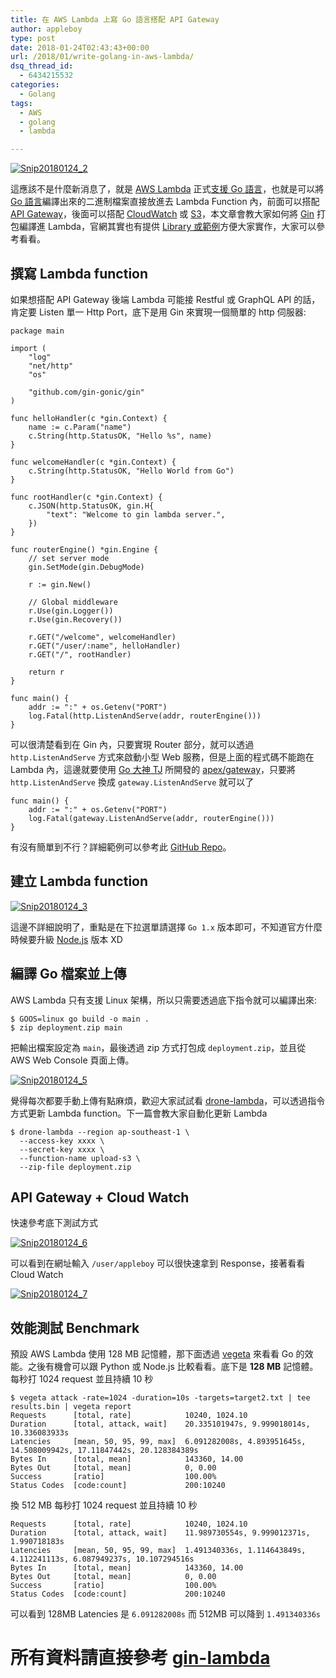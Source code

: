 ```yaml
---
title: 在 AWS Lambda 上寫 Go 語言搭配 API Gateway
author: appleboy
type: post
date: 2018-01-24T02:43:43+00:00
url: /2018/01/write-golang-in-aws-lambda/
dsq_thread_id:
  - 6434215532
categories:
  - Golang
tags:
  - AWS
  - golang
  - lambda

---
```

[<img src="https://i2.wp.com/farm5.staticflickr.com/4655/39154963694_d53bc2a73e_z.jpg?w=840&#038;ssl=1" alt="Snip20180124_2" data-recalc-dims="1" />][1]

這應該不是什麼新消息了，就是 [AWS Lambda][2] 正式[支援 Go 語言][3]，也就是可以將 [Go 語言][4]編譯出來的二進制檔案直接放進去 Lambda Function 內，前面可以搭配 [API Gateway][5]，後面可以搭配 [CloudWatch][6] 或 [S3][7]，本文章會教大家如何將 [Gin][8] 打包編譯進 Lambda，官網其實也有提供 [Library 或範例][9]方便大家實作，大家可以參考看看。

<!--more-->

## 撰寫 Lambda function

如果想搭配 API Gateway 後端 Lambda 可能接 Restful 或 GraphQL API 的話，肯定要 Listen 單一 Http Port，底下是用 Gin 來實現一個簡單的 http 伺服器:

<pre><code class="language-go">package main

import (
    "log"
    "net/http"
    "os"

    "github.com/gin-gonic/gin"
)

func helloHandler(c *gin.Context) {
    name := c.Param("name")
    c.String(http.StatusOK, "Hello %s", name)
}

func welcomeHandler(c *gin.Context) {
    c.String(http.StatusOK, "Hello World from Go")
}

func rootHandler(c *gin.Context) {
    c.JSON(http.StatusOK, gin.H{
        "text": "Welcome to gin lambda server.",
    })
}

func routerEngine() *gin.Engine {
    // set server mode
    gin.SetMode(gin.DebugMode)

    r := gin.New()

    // Global middleware
    r.Use(gin.Logger())
    r.Use(gin.Recovery())

    r.GET("/welcome", welcomeHandler)
    r.GET("/user/:name", helloHandler)
    r.GET("/", rootHandler)

    return r
}

func main() {
    addr := ":" + os.Getenv("PORT")
    log.Fatal(http.ListenAndServe(addr, routerEngine()))
}</code></pre>

可以很清楚看到在 Gin 內，只要實現 Router 部分，就可以透過 `http.ListenAndServe` 方式來啟動小型 Web 服務，但是上面的程式碼不能跑在 Lambda 內，這邊就要使用 [Go 大神 TJ][10] 所開發的 [apex/gateway][11]，只要將 `http.ListenAndServe` 換成 `gateway.ListenAndServe` 就可以了

<pre><code class="language-go">func main() {
    addr := ":" + os.Getenv("PORT")
    log.Fatal(gateway.ListenAndServe(addr, routerEngine()))
}</code></pre>

有沒有簡單到不行？詳細範例可以參考此 [GitHub Repo][12]。

## 建立 Lambda function

[<img src="https://i2.wp.com/farm5.staticflickr.com/4622/39865839281_0b2b5b99fb_z.jpg?w=840&#038;ssl=1" alt="Snip20180124_3" data-recalc-dims="1" />][13]

這邊不詳細說明了，重點是在下拉選單請選擇 `Go 1.x` 版本即可，不知道官方什麼時候要升級 [Node.js][14] 版本 XD

## 編譯 Go 檔案並上傳

AWS Lambda 只有支援 Linux 架構，所以只需要透過底下指令就可以編譯出來:

<pre><code class="language-bash">$ GOOS=linux go build -o main .
$ zip deployment.zip main</code></pre>

把輸出檔案設定為 `main`，最後透過 zip 方式打包成 `deployment.zip`，並且從 AWS Web Console 頁面上傳。

[<img src="https://i2.wp.com/farm5.staticflickr.com/4703/38967051975_369ba55720_z.jpg?w=840&#038;ssl=1" alt="Snip20180124_5" data-recalc-dims="1" />][15]

覺得每次都要手動上傳有點麻煩，歡迎大家試試看 [drone-lambda][16]，可以透過指令方式更新 Lambda function。下一篇會教大家自動化更新 Lambda

<pre><code class="language-bash">$ drone-lambda --region ap-southeast-1 \
  --access-key xxxx \
  --secret-key xxxx \
  --function-name upload-s3 \
  --zip-file deployment.zip</code></pre>

## API Gateway + Cloud Watch

快速參考底下測試方式

[<img src="https://i1.wp.com/farm5.staticflickr.com/4699/25992563108_a15e987f7d_z.jpg?w=840&#038;ssl=1" alt="Snip20180124_6" data-recalc-dims="1" />][17]

可以看到在網址輸入 `/user/appleboy` 可以很快速拿到 Response，接著看看 Cloud Watch

[<img src="https://i1.wp.com/farm5.staticflickr.com/4706/28086363329_8570114db2_z.jpg?w=840&#038;ssl=1" alt="Snip20180124_7" data-recalc-dims="1" />][18]

## 效能測試 Benchmark

預設 AWS Lambda 使用 128 MB 記憶體，那下面透過 [vegeta][19] 來看看 Go 的效能。之後有機會可以跟 Python 或 Node.js 比較看看。底下是 **128 MB** 記憶體。每秒打 1024 request 並且持續 10 秒

<pre><code class="language-bash">$ vegeta attack -rate=1024 -duration=10s -targets=target2.txt | tee results.bin | vegeta report
Requests      [total, rate]            10240, 1024.10
Duration      [total, attack, wait]    20.335101947s, 9.999018014s, 10.336083933s
Latencies     [mean, 50, 95, 99, max]  6.091282008s, 4.893951645s, 14.508009942s, 17.11847442s, 20.128384389s
Bytes In      [total, mean]            143360, 14.00
Bytes Out     [total, mean]            0, 0.00
Success       [ratio]                  100.00%
Status Codes  [code:count]             200:10240</code></pre>

換 512 MB 每秒打 1024 request 並且持續 10 秒

<pre><code class="language-bash">Requests      [total, rate]            10240, 1024.10
Duration      [total, attack, wait]    11.989730554s, 9.999012371s, 1.990718183s
Latencies     [mean, 50, 95, 99, max]  1.491340336s, 1.114643849s, 4.112241113s, 6.087949237s, 10.107294516s
Bytes In      [total, mean]            143360, 14.00
Bytes Out     [total, mean]            0, 0.00
Success       [ratio]                  100.00%
Status Codes  [code:count]             200:10240</code></pre>

可以看到 128MB Latencies 是 `6.091282008s` 而 512MB 可以降到 `1.491340336s`

# 所有資料請直接參考 [gin-lambda][12]

 [1]: https://www.flickr.com/photos/appleboy/39154963694/in/dateposted-public/ "Snip20180124_2"
 [2]: https://aws.amazon.com/lambda/
 [3]: https://aws.amazon.com/blogs/compute/announcing-go-support-for-aws-lambda/
 [4]: https://golang.org
 [5]: https://aws.amazon.com/api-gateway/
 [6]: https://aws.amazon.com/cloudwatch/
 [7]: https://aws.amazon.com/s3/
 [8]: https://github.com/gin-gonic/gin
 [9]: https://github.com/aws/aws-lambda-go
 [10]: https://github.com/tj
 [11]: https://github.com/apex/gateway
 [12]: https://github.com/appleboy/gin-lambda
 [13]: https://www.flickr.com/photos/appleboy/39865839281/in/dateposted-public/ "Snip20180124_3"
 [14]: https://nodejs.org/en/
 [15]: https://www.flickr.com/photos/appleboy/38967051975/in/dateposted-public/ "Snip20180124_5"
 [16]: https://github.com/appleboy/drone-lambda
 [17]: https://www.flickr.com/photos/appleboy/25992563108/in/dateposted-public/ "Snip20180124_6"
 [18]: https://www.flickr.com/photos/appleboy/28086363329/in/dateposted-public/ "Snip20180124_7"
 [19]: https://github.com/tsenart/vegeta